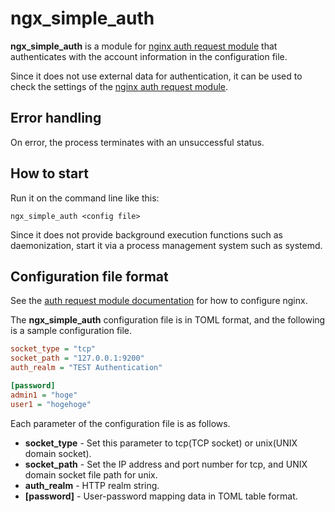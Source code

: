 # ngx\_simple\_auth

**ngx\_simple\_auth** is a module for [nginx auth request module](http://nginx.org/en/docs/http/ngx_http_auth_request_module.html) that authenticates with the account information in the configuration file.

Since it does not use external data for authentication, it can be used to check the settings of the [nginx auth request module](http://nginx.org/en/docs/http/ngx_http_auth_request_module.html).

## Error handling

On error, the process terminates with an unsuccessful status. 

## How to start

Run it on the command line like this:


```
ngx_simple_auth <config file>
```

Since it does not provide background execution functions such as daemonization,
start it via a process management system such as systemd.

## Configuration file format

See the [auth request module documentation](http://nginx.org/en/docs/http/ngx_http_auth_request_module.html) for how to configure nginx.

The **ngx\_simple\_auth** configuration file is in TOML format, and the following is a sample configuration file.

```ini
socket_type = "tcp"
socket_path = "127.0.0.1:9200"
auth_realm = "TEST Authentication"

[password]
admin1 = "hoge"
user1 = "hogehoge"
```

Each parameter of the configuration file is as follows.

* **socket\_type** - Set this parameter to tcp(TCP socket) or unix(UNIX domain socket).
* **socket\_path** - Set the IP address and port number for tcp, and UNIX domain socket file path for unix.
* **auth\_realm** - HTTP realm string.
* **[password]** - User-password mapping data in TOML table format.
